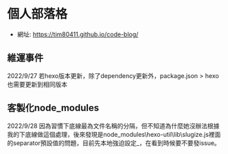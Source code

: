 # 個人部落格
- 網址: https://tim80411.github.io/code-blog/


## 維運事件
2022/9/27 若hexo版本更新，除了dependency更新外，package.json > hexo也需要更新到相同版本

## 客製化node_modules
2022/9/28 因為習慣下底線最為文件名稱的分隔，但不知道為什麼她沒辦法根據我的下底線做這個處理，後來發現是node_modules\hexo-util\lib\slugize.js裡面的separator預設值的問題，目前先本地強迫設定_，在看到時候要不要發issue。